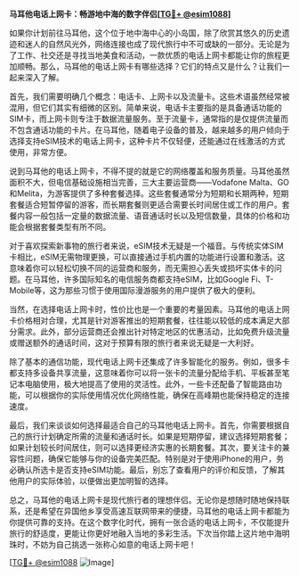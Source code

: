**马耳他电话上网卡：畅游地中海的数字伴侣[[TG💪+ @esim1088](https://t.me/s/esim1088)]**

如果你计划前往马耳他，这个位于地中海中心的小岛国，除了欣赏其悠久的历史遗迹和迷人的自然风光外，网络连接也成了现代旅行中不可或缺的一部分。无论是为了工作、社交还是寻找当地美食和活动，一款优质的电话上网卡都能让你的旅程更加顺畅。那么，马耳他的电话上网卡有哪些选择？它们的特点又是什么？让我们一起来深入了解。

首先，我们需要明确几个概念：电话卡、上网卡以及流量卡。这些术语虽然经常被混用，但它们其实有细微的区别。简单来说，电话卡主要指的是具备通话功能的SIM卡，而上网卡则专注于数据流量服务。至于流量卡，通常指的是仅提供流量而不包含通话功能的卡片。在马耳他，随着电子设备的普及，越来越多的用户倾向于选择支持eSIM技术的电话上网卡，这种卡片不仅轻便，还能通过在线激活的方式使用，非常方便。

说到马耳他的电话上网卡，不得不提的就是它的网络覆盖和服务质量。马耳他虽然面积不大，但电信基础设施相当完善，三大主要运营商——Vodafone Malta、GO和Melita，为游客提供了多种套餐选择。这些套餐通常分为短期和长期两种，短期套餐适合短暂停留的游客，而长期套餐则更适合需要长时间居住或工作的用户。套餐内容一般包括一定量的数据流量、语音通话时长以及短信数量，具体的价格和功能会根据套餐类型有所不同。

对于喜欢探索新事物的旅行者来说，eSIM技术无疑是一个福音。与传统实体SIM卡相比，eSIM无需物理更换，可以直接通过手机内置的功能进行设置和激活。这意味着你可以轻松切换不同的运营商和服务，而无需担心丢失或损坏实体卡的问题。在马耳他，许多国际知名的电信服务商都支持eSIM，比如Google Fi、T-Mobile等，这为那些习惯于使用国际漫游服务的用户提供了极大的便利。

当然，在选择电话上网卡时，性价比也是一个重要的考量因素。马耳他的电话上网卡价格相对合理，尤其是针对游客推出的短期套餐，往往能以较低的成本满足大部分需求。此外，部分运营商还会推出针对特定地区的优惠活动，比如免费升级流量或赠送额外的通话时间，这对于预算有限的旅行者来说无疑是一大利好。

除了基本的通信功能，现代电话上网卡还集成了许多智能化的服务。例如，很多卡都支持多设备共享流量，这意味着你可以将一张卡的流量分配给手机、平板甚至笔记本电脑使用，极大地提高了使用的灵活性。此外，一些卡还配备了智能路由功能，可以根据你的实际使用情况优化网络性能，确保在高峰期也能保持稳定的连接速度。

最后，我们来谈谈如何选择最适合自己的马耳他电话上网卡。首先，你需要根据自己的旅行计划确定所需的流量和通话时长。如果是短期停留，建议选择短期套餐；如果计划较长时间居住，则可以选择更经济实惠的长期套餐。其次，要关注卡的兼容性问题，确保它能够与你的设备完美匹配。特别是对于使用iPhone的用户，务必确认所选卡是否支持eSIM功能。最后，别忘了查看用户的评价和反馈，了解其他用户的实际体验，以便做出更加明智的选择。

总之，马耳他的电话上网卡是现代旅行者的理想伴侣。无论你是想随时随地保持联系，还是希望在异国他乡享受高速互联网带来的便捷，马耳他的电话上网卡都能为你提供可靠的支持。在这个数字化时代，拥有一张合适的电话上网卡，不仅能提升旅行的舒适度，更能让你更好地融入当地的多彩生活。下次当你踏上这片地中海明珠时，不妨为自己挑选一张称心如意的电话上网卡吧！

[[TG💪+ @esim1088](https://t.me/s/esim1088) ![Image](https://i.postimg.cc/4NQfJmqS/Snipaste-2025-05-13-00-14-12.png)]